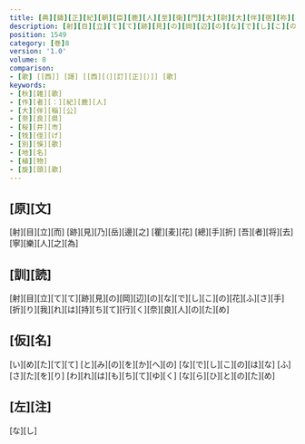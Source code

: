 ```yaml
---
title: [典][鑄][正][紀][朝][臣][鹿][人][至][衛][門][大][尉][大][伴][宿][祢][稲][公][跡][見][庄][作][歌][一][首]
description: [射][目][立][て][て][跡][見][の][岡][辺][の][な][で][し][こ][の][花][ふ][さ][手][折][り][我][れ][は][持][ち][て][行][く][奈][良][人][の][た][め]
position: 1549
category: [巻]8
version: '1.0'
volume: 8
comparison:
- [歌] [[西]] [謌] [[西][（][訂][正][）]] [歌]
keywords:
- [秋][雑][歌]
- [作][者][：][紀][鹿][人]
- [大][伴][稲][公]
- [奈][良][県]
- [桜][井][市]
- [牫][侄][げ]
- [別][悞][歌]
- [地][名]
- [植][物]
- [旋][頭][歌]
---
```


## [原][文]

[射][目][立][而] [跡][見][乃][岳][邊][之] [瞿][麦][花] [總][手][折] [吾][者][将][去] [寧][樂][人][之][為]

## [訓][読]

[射][目][立][て][て][跡][見][の][岡][辺][の][な][で][し][こ][の][花][ふ][さ][手][折][り][我][れ][は][持][ち][て][行][く][奈][良][人][の][た][め]

## [仮][名]

[い][め][た][て][て] [と][み][の][を][か][へ][の] [な][で][し][こ][の][は][な] [ふ][さ][た][を][り] [わ][れ][は][も][ち][て][ゆ][く] [な][ら][ひ][と][の][た][め]

## [左][注]

[な][し]

